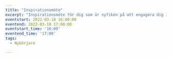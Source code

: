 ```yaml
---
title: "Inspirationsmöte"
excerpt: "Inspirationsmöte för dig som är nyfiken på att engagera dig i FLL."
eventstart: 2022-03-10 16:00:00
eventend: 2022-03-10 17:00:00
eventstart_time: '16:00'
eventend_time: '17:00'
tags:
  - Nybörjare

---
```


